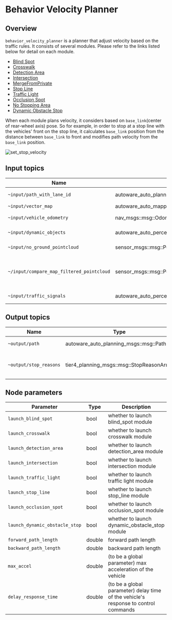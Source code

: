 # Behavior Velocity Planner

## Overview

`behavior_velocity_planner` is a planner that adjust velocity based on the traffic rules.
It consists of several modules. Please refer to the links listed below for detail on each module.

- [Blind Spot](blind-spot-design.md)
- [Crosswalk](crosswalk-design.md)
- [Detection Area](detection-area-design.md)
- [Intersection](intersection-design.md)
- [MergeFromPrivate](merge-from-private-design.md)
- [Stop Line](stop-line-design.md)
- [Traffic Light](traffic-light-design.md)
- [Occlusion Spot](occlusion-spot-design.md)
- [No Stopping Area](no-stopping-area-design.md)
- [Dynamic Obstacle Stop](dynamic-obstacle-stop-design.md)

When each module plans velocity, it considers based on `base_link`(center of rear-wheel axis) pose.
So for example, in order to stop at a stop line with the vehicles' front on the stop line, it calculates `base_link` position from the distance between `base_link` to front and modifies path velocity from the `base_link` position.

![set_stop_velocity](./docs/set_stop_velocity.drawio.svg)

## Input topics

| Name                                      | Type                                                   | Description                                 |
| ----------------------------------------- | ------------------------------------------------------ | ------------------------------------------- |
| `~input/path_with_lane_id`                | autoware_auto_planning_msgs::msg::PathWithLaneId       | path with lane_id                           |
| `~input/vector_map`                       | autoware_auto_mapping_msgs::msg::HADMapBin             | vector map                                  |
| `~input/vehicle_odometry`                 | nav_msgs::msg::Odometry                                | vehicle velocity                            |
| `~input/dynamic_objects`                  | autoware_auto_perception_msgs::msg::PredictedObjects   | dynamic objects                             |
| `~input/no_ground_pointcloud`             | sensor_msgs::msg::PointCloud2                          | obstacle pointcloud                         |
| `~/input/compare_map_filtered_pointcloud` | sensor_msgs::msg::PointCloud2                          | obstacle pointcloud filtered by compare map |
| `~input/traffic_signals`                  | autoware_auto_perception_msgs::msg::TrafficSignalArray | traffic light states                        |

## Output topics

| Name                   | Type                                      | Description                            |
| ---------------------- | ----------------------------------------- | -------------------------------------- |
| `~output/path`         | autoware_auto_planning_msgs::msg::Path    | path to be followed                    |
| `~output/stop_reasons` | tier4_planning_msgs::msg::StopReasonArray | reasons that cause the vehicle to stop |

## Node parameters

| Parameter                      | Type   | Description                                                                         |
| ------------------------------ | ------ | ----------------------------------------------------------------------------------- |
| `launch_blind_spot`            | bool   | whether to launch blind_spot module                                                 |
| `launch_crosswalk`             | bool   | whether to launch crosswalk module                                                  |
| `launch_detection_area`        | bool   | whether to launch detection_area module                                             |
| `launch_intersection`          | bool   | whether to launch intersection module                                               |
| `launch_traffic_light`         | bool   | whether to launch traffic light module                                              |
| `launch_stop_line`             | bool   | whether to launch stop_line module                                                  |
| `launch_occlusion_spot`        | bool   | whether to launch occlusion_spot module                                             |
| `launch_dynamic_obstacle_stop` | bool   | whether to launch dynamic_obstacle_stop module                                      |
| `forward_path_length`          | double | forward path length                                                                 |
| `backward_path_length`         | double | backward path length                                                                |
| `max_accel`                    | double | (to be a global parameter) max acceleration of the vehicle                          |
| `delay_response_time`          | double | (to be a global parameter) delay time of the vehicle's response to control commands |
